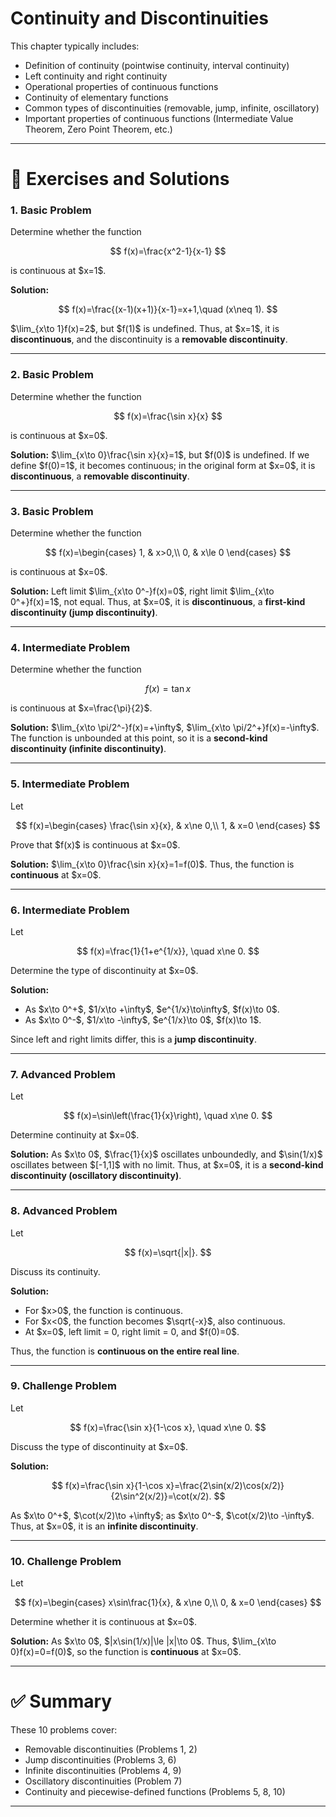 

# **Continuity and Discontinuities**

This chapter typically includes:

* Definition of continuity (pointwise continuity, interval continuity)
* Left continuity and right continuity
* Operational properties of continuous functions
* Continuity of elementary functions
* Common types of discontinuities (removable, jump, infinite, oscillatory)
* Important properties of continuous functions (Intermediate Value Theorem, Zero Point Theorem, etc.)

---

# 📘 Exercises and Solutions

### 1. Basic Problem

Determine whether the function

$$
f(x)=\frac{x^2-1}{x-1}
$$

is continuous at \$x=1\$.

**Solution:**

$$
f(x)=\frac{(x-1)(x+1)}{x-1}=x+1,\quad (x\neq 1).
$$

\$\lim\_{x\to 1}f(x)=2\$, but \$f(1)\$ is undefined.
Thus, at \$x=1\$, it is **discontinuous**, and the discontinuity is a **removable discontinuity**.

---

### 2. Basic Problem

Determine whether the function

$$
f(x)=\frac{\sin x}{x}
$$

is continuous at \$x=0\$.

**Solution:**
\$\lim\_{x\to 0}\frac{\sin x}{x}=1\$, but \$f(0)\$ is undefined.
If we define \$f(0)=1\$, it becomes continuous; in the original form at \$x=0\$, it is **discontinuous**, a **removable discontinuity**.

---

### 3. Basic Problem

Determine whether the function

$$
f(x)=\begin{cases}
1, & x>0,\\
0, & x\le 0
\end{cases}
$$

is continuous at \$x=0\$.

**Solution:**
Left limit \$\lim\_{x\to 0^-}f(x)=0\$, right limit \$\lim\_{x\to 0^+}f(x)=1\$, not equal.
Thus, at \$x=0\$, it is **discontinuous**, a **first-kind discontinuity (jump discontinuity)**.

---

### 4. Intermediate Problem

Determine whether the function

$$
f(x)=\tan x
$$

is continuous at \$x=\frac{\pi}{2}\$.

**Solution:**
\$\lim\_{x\to \pi/2^-}f(x)=+\infty\$, \$\lim\_{x\to \pi/2^+}f(x)=-\infty\$.
The function is unbounded at this point, so it is a **second-kind discontinuity (infinite discontinuity)**.

---

### 5. Intermediate Problem

Let

$$
f(x)=\begin{cases}
\frac{\sin x}{x}, & x\ne 0,\\
1, & x=0
\end{cases}
$$

Prove that \$f(x)\$ is continuous at \$x=0\$.

**Solution:**
\$\lim\_{x\to 0}\frac{\sin x}{x}=1=f(0)\$.
Thus, the function is **continuous** at \$x=0\$.

---

### 6. Intermediate Problem

Let

$$
f(x)=\frac{1}{1+e^{1/x}}, \quad x\ne 0.
$$

Determine the type of discontinuity at \$x=0\$.

**Solution:**

* As \$x\to 0^+\$, \$1/x\to +\infty\$, \$e^{1/x}\to\infty\$, \$f(x)\to 0\$.
* As \$x\to 0^-\$, \$1/x\to -\infty\$, \$e^{1/x}\to 0\$, \$f(x)\to 1\$.

Since left and right limits differ, this is a **jump discontinuity**.

---

### 7. Advanced Problem

Let

$$
f(x)=\sin\left(\frac{1}{x}\right), \quad x\ne 0.
$$

Determine continuity at \$x=0\$.

**Solution:**
As \$x\to 0\$, \$\frac{1}{x}\$ oscillates unboundedly, and \$\sin(1/x)\$ oscillates between $\[-1,1]\$ with no limit.
Thus, at \$x=0\$, it is a **second-kind discontinuity (oscillatory discontinuity)**.

---

### 8. Advanced Problem

Let

$$
f(x)=\sqrt{|x|}.
$$

Discuss its continuity.

**Solution:**

* For \$x>0\$, the function is continuous.
* For \$x<0\$, the function becomes \$\sqrt{-x}\$, also continuous.
* At \$x=0\$, left limit = 0, right limit = 0, and \$f(0)=0\$.

Thus, the function is **continuous on the entire real line**.

---

### 9. Challenge Problem

Let

$$
f(x)=\frac{\sin x}{1-\cos x}, \quad x\ne 0.
$$

Discuss the type of discontinuity at \$x=0\$.

**Solution:**

$$
f(x)=\frac{\sin x}{1-\cos x}=\frac{2\sin(x/2)\cos(x/2)}{2\sin^2(x/2)}=\cot(x/2).
$$

As \$x\to 0^+\$, \$\cot(x/2)\to +\infty\$; as \$x\to 0^-\$, \$\cot(x/2)\to -\infty\$.
Thus, at \$x=0\$, it is an **infinite discontinuity**.

---

### 10. Challenge Problem

Let

$$
f(x)=\begin{cases}
x\sin\frac{1}{x}, & x\ne 0,\\
0, & x=0
\end{cases}
$$

Determine whether it is continuous at \$x=0\$.

**Solution:**
As \$x\to 0\$, \$|x\sin(1/x)|\le |x|\to 0\$.
Thus, \$\lim\_{x\to 0}f(x)=0=f(0)\$, so the function is **continuous** at \$x=0\$.

---

# ✅ Summary

These 10 problems cover:

* Removable discontinuities (Problems 1, 2)
* Jump discontinuities (Problems 3, 6)
* Infinite discontinuities (Problems 4, 9)
* Oscillatory discontinuities (Problem 7)
* Continuity and piecewise-defined functions (Problems 5, 8, 10)

---


